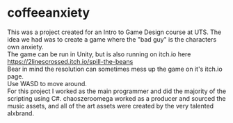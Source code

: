 # coffeeanxiety
This was a project created for an Intro to Game Design course at UTS. The idea we had was to create a game where the "bad guy" is the characters own anxiety.<br>
The game can be run in Unity, but is also running on itch.io here https://2linescrossed.itch.io/spill-the-beans <br>
Bear in mind the resolution can sometimes mess up the game on it's itch.io page.<br>
Use WASD to move around.<br>
For this project I worked as the main programmer and did the majority of the scripting using C#. chaoszeroomega worked as a producer and sourced the music assets, and all of the art assets were created by the very talented alxbrand.
